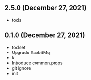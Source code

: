 ## 2.5.0 (December 27, 2021)
  - tools

## 0.1.0 (December 27, 2021)
  - toolset
  - Upgrade RabbitMq
  - k
  - Introduce common.props
  - git ignore
  - init

